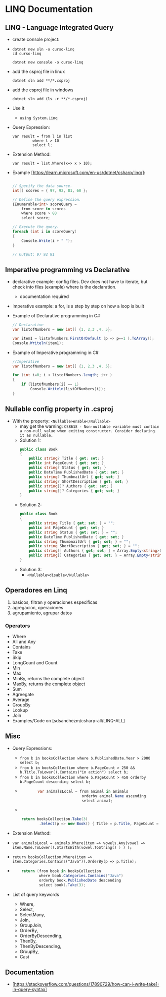 # LINQ Documentation


## LINQ - Language Integrated Query

- create console project:

- 
    ```
    dotnet new sln -o curso-linq
    cd curso-linq
    ```
    ```
    dotnet new console -o curso-linq
    ```
- add the csproj file in linux
    ```
    dotnet sln add **/*.csproj
    ```
- add the csproj file in windows
    ```
    dotnet sln add (ls -r **/*.csproj)
    ```

- Use it:
    - `using System.Linq`
- Query Expression:

    ```
    var result = from l in list
             where l > 10
             select l;
    ```
- Extension Method:
    ```
    var result = list.Where(x=> x > 10);
    ```

- Example [https://learn.microsoft.com/en-us/dotnet/csharp/linq/]:
    ```cs
    
    // Specify the data source.
    int[] scores = { 97, 92, 81, 60 };

    // Define the query expression.
    IEnumerable<int> scoreQuery =
        from score in scores
        where score > 80
        select score;

    // Execute the query.
    foreach (int i in scoreQuery)
    {
        Console.Write(i + " ");
    }

    // Output: 97 92 81
    ```
## Imperative programming vs Declarative

- declarative example: config files. Dev does not have to iterate, but check into files (example) where is the declaration.
    - documentation required
- Imperative example: a for, is a step by step on how a loop is built

- Example of Declarative programming in C#
    ```cs
    // Declarative
    var listofNumbers = new int[] {1, 2,3 ,4, 5};
    
    var item1 = listofNumbers.FirstOrDefault (p => p==1 ).ToArray();
    Console.Writeln(item1);
    ```

- Example of Imperative programming in C#
    ```cs
    //Imperative
    var listofNumbers = new int[] {1, 2,3 ,4, 5};

    for (int i=0; i < listofNumbers.length; i++ )
    {
        if (listOfNumbers[i] == 1)
            Console.Writeln(listOfNumbers[i]);
    }
    ```


## Nullable config property in .csproj

- With the property: `<Nullable>enable</Nullable>`
    - may get the warning: `CS8618 - Non-nullable variable must contain a non-null value when exiting constructor. Consider declaring it as nullable.`
    - Solution 1:
        ```cs
        public class Book
        {
            public string? Title { get; set; }
            public int PageCount { get; set; }
            public string? Status { get; set; }
            public DateTime PublishedDate { get; set; }
            public string? ThumbnailUrl { get; set; }
            public string? ShortDescription { get; set; }
            public string[]? Authors { get; set; }
            public string[]? Categories { get; set; }
        }
        ```
    - Solution 2:
        ```cs
        public class Book
        {
            public string Title { get; set; } = "";
            public int PageCount { get; set; }
            public string Status { get; set; } = "";
            public DateTime PublishedDate { get; set; }
            public string ThumbnailUrl { get; set; } = "";
            public string ShortDescription { get; set; } = "";
            public string[] Authors { get; set; } = Array.Empty<string>();
            public string[] Categories { get; set; } = Array.Empty<string>();
        }
        
        ```
    - Solution 3:
        - `<Nullable>disable</Nullable>`


## Operadores en Linq

1. basicos, filtran y operaciones especificas
2. agregacion, operaciones 
3. agrupamiento, agrupar datos


### Operators

- Where
- All and Any
- Contains
- Take
- Skip
- LongCount and Count
- Min
- Max
- MinBy, returns the complete object
- MaxBy, returns the complete object
- Sum
- Agreegate
- Average
- GroupBy
- Lookup
- Join
- Examples/Code on [sdsanchezm/csharp-all/LINQ-ALL]



## Misc

- Query Expressions:
    - `from b in booksCollection where b.PublishedDate.Year > 2000 select b;`
    - `from b in booksCollection where b.PageCount > 250 && b.Title.ToLower().Contains("in action") select b;`
    - `from b in booksCollection where b.PageCount > 450 orderby b.PageCount descending select b;` 
    - 
        ```cs 
                var animalsLocal = from animal in animals
                                    orderby animal.Name ascending
                                    select animal;
        ```
    - 
    ```cs
        return booksCollection.Take(3)
                .Select(p => new Book() { Title = p.Title, PageCount = p.PageCount });
    ```


- Extension Method:
- `var animalsLocal = animals.Where(item => vowels.Any(vowel => item.Name.ToLower().StartsWith(vowel.ToString() ) ) );`
- `return booksCollection.Where(item => item.Categories.Contains("Java")).OrderBy(p => p.Title);`
- 
    ```cs
        return (from book in booksCollection
                where book.Categories.Contains("Java")
                orderby book.PublishedDate descending
                select book).Take(3);
    ```

- List of query keywords
    - Where,
    - Select,
    - SelectMany,
    - Join,
    - GroupJoin,
    - OrderBy,
    - OrderByDescending,
    - ThenBy,
    - ThenByDescending,
    - GroupBy,
    - Cast

## Documentation

- [https://stackoverflow.com/questions/17890729/how-can-i-write-take1-in-query-syntax]



